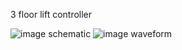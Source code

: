 3 floor lift controller
   
![image](https://github.com/user-attachments/assets/90875c4c-3bfd-4529-8118-0a4664d74248)
schematic
![image](https://github.com/user-attachments/assets/a9c58e8b-d979-4511-91b8-893688fa7039)
waveform
